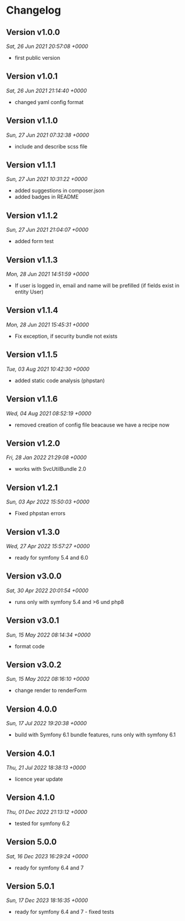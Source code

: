 # Changelog

## Version v1.0.0
*Sat, 26 Jun 2021 20:57:08 +0000*
- first public version


## Version v1.0.1
*Sat, 26 Jun 2021 21:14:40 +0000*
- changed yaml config format


## Version v1.1.0
*Sun, 27 Jun 2021 07:32:38 +0000*
- include and describe scss file


## Version v1.1.1
*Sun, 27 Jun 2021 10:31:22 +0000*
- added suggestions in composer.json
- added badges in README


## Version v1.1.2
*Sun, 27 Jun 2021 21:04:07 +0000*
- added form test


## Version v1.1.3
*Mon, 28 Jun 2021 14:51:59 +0000*
- If user is logged in, email and name will be prefilled (if fields exist in entity User)


## Version v1.1.4
*Mon, 28 Jun 2021 15:45:31 +0000*
- Fix exception, if security bundle not exists


## Version v1.1.5
*Tue, 03 Aug 2021 10:42:30 +0000*
- added static code analysis (phpstan)


## Version v1.1.6
*Wed, 04 Aug 2021 08:52:19 +0000*
- removed creation of config file beacause we have a recipe now


## Version v1.2.0
*Fri, 28 Jan 2022 21:29:08 +0000*
- works with SvcUtilBundle 2.0


## Version v1.2.1
*Sun, 03 Apr 2022 15:50:03 +0000*
- Fixed phpstan errors


## Version v1.3.0
*Wed, 27 Apr 2022 15:57:27 +0000*
- ready for symfony 5.4 and 6.0


## Version v3.0.0
*Sat, 30 Apr 2022 20:01:54 +0000*
- runs only with symfony 5.4 and >6 und php8


## Version v3.0.1
*Sun, 15 May 2022 08:14:34 +0000*
- format code


## Version v3.0.2
*Sun, 15 May 2022 08:16:10 +0000*
- change render to renderForm


## Version 4.0.0
*Sun, 17 Jul 2022 19:20:38 +0000*
- build with Symfony 6.1 bundle features, runs only with symfony 6.1


## Version 4.0.1
*Thu, 21 Jul 2022 18:38:13 +0000*
- licence year update


## Version 4.1.0
*Thu, 01 Dec 2022 21:13:12 +0000*
- tested for symfony 6.2


## Version 5.0.0
*Sat, 16 Dec 2023 16:29:24 +0000*
- ready for symfony 6.4 and 7


## Version 5.0.1
*Sun, 17 Dec 2023 18:16:35 +0000*
- ready for symfony 6.4 and 7 - fixed tests
